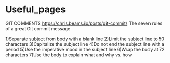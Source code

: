 # Useful_pages
GIT COMMENTS https://chris.beams.io/posts/git-commit/
The seven rules of a great Git commit message

1)Separate subject from body with a blank line
2)Limit the subject line to 50 characters
3)Capitalize the subject line
4)Do not end the subject line with a period
5)Use the imperative mood in the subject line
6)Wrap the body at 72 characters
7)Use the body to explain what and why vs. how
